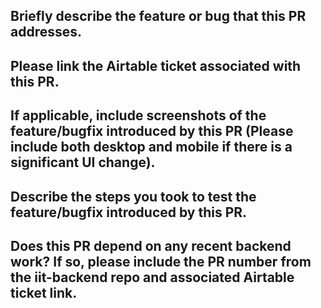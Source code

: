 ## Briefly describe the feature or bug that this PR addresses.

## Please link the Airtable ticket associated with this PR.

## If applicable, include screenshots of the feature/bugfix introduced by this PR (Please include both desktop and mobile if there is a significant UI change).

## Describe the steps you took to test the feature/bugfix introduced by this PR.

## Does this PR depend on any recent backend work? If so, please include the PR number from the iit-backend repo and associated Airtable ticket link.
